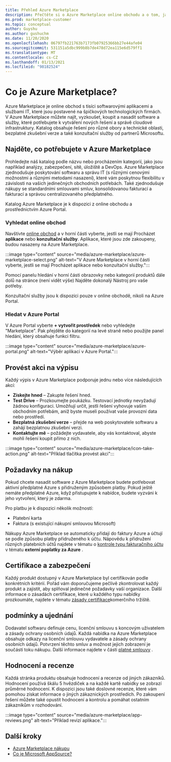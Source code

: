```yaml
---
title: Přehled Azure Marketplace
description: Přečtěte si o Azure Marketplace online obchodu a o tom, jak můžete najít a vyzkoušet software a řešení.
ms.prod: marketplace-customer
ms.topic: conceptual
author: Guyshu
ms.author: gushuchm
ms.date: 11/20/2020
ms.openlocfilehash: 06797fb221763b7173fb07925366bb27e44afe04
ms.sourcegitcommit: 531151a5dbc999b8b7de478d72ea115e6d579ff1
ms.translationtype: MT
ms.contentlocale: cs-CZ
ms.lasthandoff: 01/13/2021
ms.locfileid: "98182524"
---
```

# <a name="what-is-azure-marketplace"></a>Co je Azure Marketplace?

Azure Marketplace je online obchod s tisíci softwarovými aplikacemi a službami IT, které jsou postavené na špičkových technologických firmách. V Azure Marketplace můžete najít, vyzkoušet, koupit a nasadit software a služby, které potřebujete k vytváření nových řešení a správě cloudové infrastruktury. Katalog obsahuje řešení pro různé obory a technické oblasti, bezplatné zkušební verze a také konzultační služby od partnerů Microsoftu.

## <a name="find-what-you-need-in-azure-marketplace"></a>Najděte, co potřebujete v Azure Marketplace

Prohledejte náš katalog podle názvu nebo procházením kategorií, jako jsou například analýzy, zabezpečení, sítě, úložiště a DevOps. Azure Marketplace zjednodušuje poskytování softwaru a správu IT (s různými cenovými možnostmi a různými metodami nasazení), které vám poskytnou flexibilitu v závislosti na vašich jedinečných obchodních potřebách. Také zjednodušuje nákupy se standardními smlouvami smluv, konsolidovanou fakturací a fakturací a správou centralizovaného předplatného.

Katalog Azure Marketplace je k dispozici z online obchodu a prostřednictvím Azure Portal.  

### <a name="search-the-online-store"></a>Vyhledat online obchod

Navštivte [online obchod](https://azuremarketplace.microsoft.com/) a v horní části vyberte, jestli se mají Procházet **aplikace** nebo **konzultační služby**. Aplikace, které jsou zde zakoupeny, budou nasazeny na Azure Marketplace.

:::image type="content" source="media/azure-marketplace/azure-marketplace-select.png" alt-text="V Azure Marketplace v horní části vyberte, jestli se mají Procházet aplikace nebo konzultační služby.":::

Pomocí panelu hledání v horní části obrazovky nebo kategorií produktů dále dolů na stránce (není vidět výše) Najděte dokonalý Nástroj pro vaše potřeby.

Konzultační služby jsou k dispozici pouze v online obchodě, nikoli na Azure Portal.

### <a name="search-in-the-azure-portal"></a>Hledat v Azure Portal

V Azure Portal vyberte **+ vytvořit prostředek** nebo vyhledejte "Marketplace". Pak přejděte do kategorií na levé straně nebo použijte panel hledání, který obsahuje funkci filtru.

:::image type="content" source="media/azure-marketplace/azure-portal.png" alt-text="Výběr aplikací v Azure Portal.":::

## <a name="take-action-on-a-listing"></a>Provést akci na výpisu

Každý výpis v Azure Marketplace podporuje jednu nebo více následujících akcí:

- **Získejte hned** – Zakupte řešení hned.
- **Test Drive** – Prozkoumejte poukázku. Testovací jednotky nevyžadují žádnou konfiguraci. Umožňují určit, jestli řešení vyhovuje vašim obchodním potřebám, aniž byste museli používat vaše provozní data nebo prostředí.
- **Bezplatná zkušební verze** – přejde na web poskytovatele softwaru a zahájí bezplatnou zkušební verzi.
- **Kontaktujte mě** – požádejte vydavatele, aby vás kontaktoval, abyste mohli řešení koupit přímo z nich.

:::image type="content" source="media/azure-marketplace/icon-take-action.png" alt-text="Příklad tlačítka provést akci":::

## <a name="purchasing-requirements"></a>Požadavky na nákup

Pokud chcete nasadit software z Azure Marketplace budete potřebovat aktivní předplatné Azure s přidruženým způsobem platby. Pokud ještě nemáte předplatné Azure, když přistupujete k nabídce, budete vyzváni k jeho vytvoření, který je zdarma.

Pro platbu je k dispozici několik možností:  

- Platební karta
- Faktura (s existující nákupní smlouvou Microsoft)

Nákupy Azure Marketplace se automaticky přidají do faktury Azure a účtují se podle způsobu platby přidruženého k účtu. Nápovědu k přidružení různých platebních účtů najdete v tématu o [kontrole typu fakturačního účtu](/azure/cost-management-billing/understand/understand-azure-marketplace-charges#check-billing-account-type) v tématu **externí poplatky za Azure** .

## <a name="certification-and-security"></a>Certifikace a zabezpečení

Každý produkt dostupný v Azure Marketplace byl certifikován podle konkrétních kritérií. Pořád vám doporučujeme pečlivě zkontrolovat každý produkt a zajistit, aby splňoval jedinečné požadavky vaší organizace. Další informace o zásadách certifikace, které u každého typu nabídky prozkoumáte, najdete v tématu [zásady certifikace](/legal/marketplace/certification-policies)komerčního tržiště.

## <a name="terms-and-conditions"></a>podmínky a ujednání

Dodavatel softwaru definuje cenu, licenční smlouvu s koncovým uživatelem a zásady ochrany osobních údajů. Každá nabídka na Azure Marketplace obsahuje odkazy na licenční smlouvu vydavatele a zásady ochrany osobních údajů. Potvrzení těchto smluv a možnost jejich zobrazení je součástí toku nákupu. Další informace najdete v části [platné smlouvy](legal-contracts.md) .

## <a name="ratings-and-reviews"></a>Hodnocení a recenze

Každá stránka produktu obsahuje hodnocení a recenze od jiných zákazníků. Hodnocení používá škálu 5 hvězdiček a na každé kartě nabídky se zobrazí průměrné hodnocení. K dispozici jsou také doslovné recenze, které vám pomohou získat informace o jiných zákaznických prostředích. Po zakoupení řešení můžete také opustit hodnocení a kontrolu a pomáhat ostatním zákazníkům v rozhodování.

:::image type="content" source="media/azure-marketplace/app-reviews.png" alt-text="Příklad revizí aplikace.":::

## <a name="next-steps"></a>Další kroky

- [Azure Marketplace nákupu](azure-purchasing-invoicing.md)
- [Co je Microsoft AppSource?](appsource-overview.md)